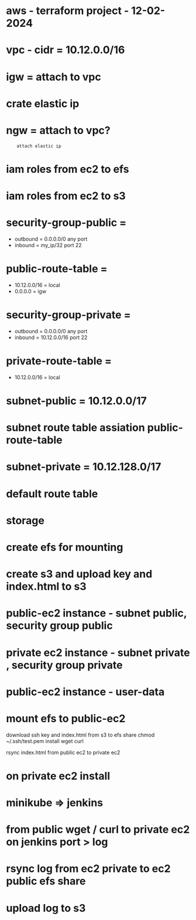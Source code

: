 aws - terraform project - 12-02-2024
====================================
# vpc - cidr = 10.12.0.0/16
# igw = attach to vpc
# crate elastic ip
# ngw = attach to vpc?
        attach elastic ip

# iam roles from ec2 to efs
# iam roles from ec2 to s3

# security-group-public =
 * outbound = 0.0.0.0/0 any port
 * inbound = my_ip/32 port 22
 # public-route-table =
   * 10.12.0.0/16 = local
   * 0.0.0.0 = igw

# security-group-private =
 * outbound = 0.0.0.0/0 any port
 * inbound = 10.12.0.0/16 port 22
 # private-route-table =
   * 10.12.0.0/16 = local

# subnet-public = 10.12.0.0/17
 # subnet route table assiation public-route-table

# subnet-private = 10.12.128.0/17
 # default route table

# storage
# create efs for mounting
# create s3 and upload key and index.html to s3


# public-ec2 instance - subnet public, security group public 
# private ec2 instance - subnet private , security group private


# public-ec2 instance - user-data

# mount efs to public-ec2
download ssh key and index.html from s3 to efs share
chmod ~/.ssh/test.pem
install wget curl
 
rsync index.html from public ec2 to private ec2
 # on private ec2 install 
  # minikube => jenkins

# from public wget / curl to private ec2 on jenkins port > log
# rsync log from ec2 private to ec2 public efs share
# upload log to s3